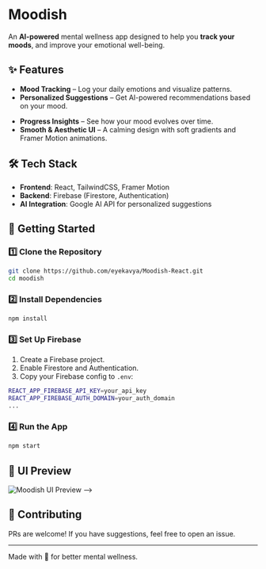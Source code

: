 # Moodish

An **AI-powered** mental wellness app designed to help you **track your moods**, and improve your emotional well-being.

## ✨ Features

- **Mood Tracking** – Log your daily emotions and visualize patterns.
- **Personalized Suggestions** – Get AI-powered recommendations based on your mood.
<!-- - **Positive Content Feed** – Scroll through uplifting quotes, challenges, and interactive content. -->
- **Progress Insights** – See how your mood evolves over time.
- **Smooth & Aesthetic UI** – A calming design with soft gradients and Framer Motion animations.

## 🛠️ Tech Stack

- **Frontend**: React, TailwindCSS, Framer Motion
- **Backend**: Firebase (Firestore, Authentication)
- **AI Integration**: Google AI API for personalized suggestions

## 🚀 Getting Started

### 1️⃣ Clone the Repository

```sh
git clone https://github.com/eyekavya/Moodish-React.git
cd moodish
```

### 2️⃣ Install Dependencies

```sh
npm install
```

### 3️⃣ Set Up Firebase

1. Create a Firebase project.
2. Enable Firestore and Authentication.
3. Copy your Firebase config to `.env`:

```sh
REACT_APP_FIREBASE_API_KEY=your_api_key
REACT_APP_FIREBASE_AUTH_DOMAIN=your_auth_domain
...
```

### 4️⃣ Run the App

```sh
npm start
```

## 🎨 UI Preview

![Moodish UI Preview](https://www.moodish.eyekavya.com/app-thumbnail.png) -->

## 🤝 Contributing

PRs are welcome! If you have suggestions, feel free to open an issue.

---

Made with 💜 for better mental wellness.
